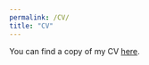 ```yaml
---
permalink: /CV/
title: "CV"
---
```



You can find a copy of my CV [here](https://www.dropbox.com/s/duaitgeatuf2u0w/CV_Weller.pdf?dl=0).



